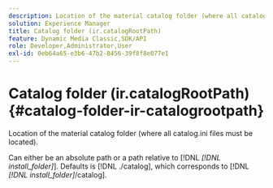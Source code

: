 ```yaml
---
description: Location of the material catalog folder (where all catalog.ini files must be located).
solution: Experience Manager
title: Catalog folder (ir.catalogRootPath)
feature: Dynamic Media Classic,SDK/API
role: Developer,Administrator,User
exl-id: 0eb64a65-e3b6-47b2-8456-39f8f8e077e1
---
```

# Catalog folder (ir.catalogRootPath){#catalog-folder-ir-catalogrootpath}

Location of the material catalog folder (where all catalog.ini files must be located).

Can either be an absolute path or a path relative to [!DNL *[!DNL install_folder]*]. Defaults is [!DNL ./catalog], which corresponds to [!DNL *[!DNL install_folder]*/catalog].
